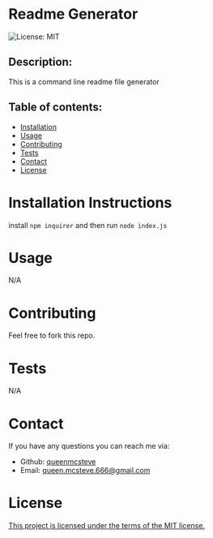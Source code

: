 # Readme Generator
![License: MIT](https://img.shields.io/badge/License-MIT-yellow.svg)

## Description:
This is a command line readme file generator

## Table of contents:
* [Installation](#installation)
* [Usage](#usage)
* [Contributing](#contributing)
* [Tests](#tests)
* [Contact](#contact)
* [License](#license)

# Installation Instructions
install `npm inquirer` and then run `node index.js`

# Usage
N/A

# Contributing
Feel free to fork this repo.

# Tests
N/A

# Contact
If you have any questions you can reach me via:
- Github: [queenmcsteve](https://github.com/queenmcsteve)
- Email: [queen.mcsteve.666@gmail.com](mailto:queen.mcsteve.666@gmail.com)

# License
[This project is licensed under the terms of the MIT license.](https://opensource.org/licenses/MIT)

